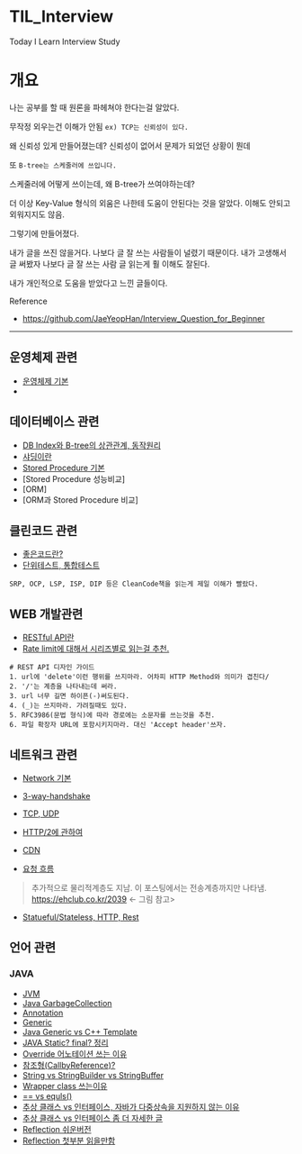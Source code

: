 # TIL_Interview
Today I Learn Interview Study


# 개요

나는 공부를 할 때 원론을 파헤쳐야 한다는걸 알았다.

무작정 외우는건 이해가 안됨 `ex) TCP는 신뢰성이 있다.`

왜 신뢰성 있게 만들어졌는데? 신뢰성이 없어서 문제가 되었던 상황이 뭔데

또 `B-tree는 스케줄러에 쓰입니다.`

스케줄러에 어떻게 쓰이는데, 왜 B-tree가 쓰여야하는데? 

더 이상 Key-Value 형식의 외움은 나한테 도움이 안된다는 것을 알았다. 이해도 안되고 외워지지도 않음.

그렇기에 만들어졌다.

내가 글을 쓰진 않을거다. 나보다 글 잘 쓰는 사람들이 널렸기 때문이다. 내가 고생해서 글 써봤자 나보다 글 잘 쓰는 사람 글 읽는게 훨 이해도 잘된다.

내가 개인적으로 도움을 받았다고 느낀 글들이다.

Reference

- <https://github.com/JaeYeopHan/Interview_Question_for_Beginner>

-----

## 운영체제 관련

- [운영체제 기본](https://github.com/JaeYeopHan/Interview_Question_for_Beginner/tree/master/OS)
- 

## 데이터베이스 관련

- [DB Index와 B-tree의 상관관계, 동작원리](https://brunch.co.kr/@skeks463/25)
- [샤딩이란](https://d2.naver.com/helloworld/14822)
- [Stored Procedure 기본](https://devkingdom.tistory.com/323)
- [Stored Procedure 성능비교]
- [ORM]
- [ORM과 Stored Procedure 비교]

## 클린코드 관련

- [좋은코드란?](https://jbee.io/etc/what-is-good-code/)
- [단위테스트, 통합테스트](https://cjwoov.tistory.com/9)

```text
SRP, OCP, LSP, ISP, DIP 등은 CleanCode책을 읽는게 제일 이해가 빨랐다.
```

## WEB 개발관련

- [RESTful API란](https://meetup.toast.com/posts/92)
- [Rate limit에 대해서 시리즈별로 읽는걸 추천.](https://etloveguitar.tistory.com/126)

```text
# REST API 디자인 가이드
1. url에 'delete'이런 행위를 쓰지마라. 어차피 HTTP Method와 의미가 겹친다/
2. '/'는 계층을 나타내는데 써라.
3. url 너무 길면 하이픈(-)써도된다.
4. (_)는 쓰지마라. 가려질때도 있다.
5. RFC3986(문법 형식)에 따라 경로에는 소문자를 쓰는것을 추천.
6. 파일 확장자 URL에 포함시키지마라. 대신 'Accept header'쓰자.

```

## 네트워크 관련

- [Network 기본](https://github.com/JaeYeopHan/Interview_Question_for_Beginner/tree/master/Network)
- [3-way-handshake](https://asfirstalways.tistory.com/356)
- [TCP, UDP](https://asfirstalways.tistory.com/327)
- [HTTP/2에 관하여](https://tech.ssut.me/https-is-faster-than-http/)
- [CDN](https://www.alibabacloud.com/ko/knowledge/what-is-cdn)

- [요청 흐름](https://github.com/WooVictory/Ready-For-Tech-Interview/blob/master/Network/%EC%A3%BC%EC%86%8C%EC%B0%BD%EC%97%90%20naver.com%EC%9D%84%20%EC%B9%98%EB%A9%B4%20%EC%9D%BC%EC%96%B4%EB%82%98%EB%8A%94%20%EC%9D%BC.md)

> 추가적으로 물리적계층도 지남. 이 포스팅에서는 전송계층까지만 나타냄. <https://ehclub.co.kr/2039> <- 그림 참고>

- [Statueful/Stateless, HTTP, Rest](https://5equal0.tistory.com/entry/StatefulStateless-Stateful-vs-Stateless-%EC%84%9C%EB%B9%84%EC%8A%A4%EC%99%80-HTTP-%EB%B0%8F-REST)




## 언어 관련

### JAVA

- [JVM](https://asfirstalways.tistory.com/158)
- [Java GarbageCollection](https://mangkyu.tistory.com/118)
- [Annotation](https://asfirstalways.tistory.com/309)
- [Generic](https://st-lab.tistory.com/153)
- [Java Generic vs C++ Template](https://chchang.tistory.com/entry/C%EC%9D%98-template%EA%B3%BC-Java-generic-method-%EC%99%80%EC%9D%98-%EA%B3%B5%ED%86%B5%EC%A0%90%EA%B3%BC-%EC%B0%A8%EC%9D%B4%EC%A0%90)
- [JAVA Static? final? 정리](https://djkeh.github.io/articles/Why-should-final-member-variables-be-conventionally-static-in-Java-kor/)
- [Override 어노테이션 쓰는 이유](https://team00csduck.tistory.com/11)
- [참조형(CallbyReference)?](https://github.com/WooVictory/Ready-For-Tech-Interview/blob/master/Java/%5BJava%5D%20Call%20by%20Value%20vs%20Call%20by%20Reference.md)
- [String vs StringBuilder vs StringBuffer](https://github.com/WooVictory/Ready-For-Tech-Interview/blob/master/Java/%5BJava%5D%20String%2CStringBuilder%2CStringBuffer%20%EC%B0%A8%EC%9D%B4.md)
- [Wrapper class 쓰는이유](https://github.com/WooVictory/Ready-For-Tech-Interview/blob/master/Java/%5BJava%5D%20Wrapper%20Class.md)
- [== vs equls()](https://github.com/WooVictory/Ready-For-Tech-Interview/blob/master/Java/%5BJava%5D%20%3D%3D%EC%99%80%20equals()%20%EC%B0%A8%EC%9D%B4.md)
- [추상 클래스 vs 인터페이스, 자바가 다중상속을 지원하지 않는 이유](https://brunch.co.kr/@kd4/6)
- [추상 클래스 vs 인터페이스 좀 더 자세한 글](http://alecture.blogspot.com/2011/05/abstract-class-interface.html)
- [Reflection 쉬운버전](https://tecoble.techcourse.co.kr/post/2020-07-16-reflection-api/)
- [Reflection 첫부분 읽을만함](https://gyrfalcon.tistory.com/entry/Java-Reflection)